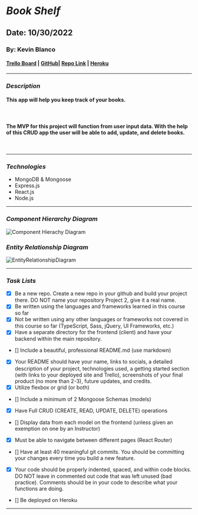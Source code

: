 # **_*Book Shelf*_**

## Date: 10/30/2022

### By: Kevin Blanco

#### [Trello Board](https://trello.com/b/2HRFuiyR/mcbroken) | [GitHub](https://github.com/greensharpie)| [Repo Link](https://github.com/greensharpie/BookShelf) | [Heroku](https://git.heroku.com/mcbrokenapp.git)

---

### **_*Description*_**

#### This app will help you keep track of your books.

<br/>

#### The MVP for this project will function from user input data. With the help of this CRUD app the user will be able to add, update, and delete books.

<br/>

---

### **_Technologies_**

- MongoDB & Mongoose
- Express.js
- React.js
- Node.js

---

### **_Component Hierarchy Diagram_**

![Component Hierachy Diagram](Charts/McBroken-Component-Hierarchy2.drawio.png)

### **_Entity Relationship Diagram_**

![EntityRelationshipDiagram](Charts/McBroken.ERD.drawio.png)

---

### **_Task Lists_**

- [x] Be a new repo. Create a new repo in your github and build your project there. DO NOT name your repository Project 2, give it a real name.
- [x] Be written using the languages and frameworks learned in this course so far
- [x] Not be written using any other languages or frameworks not covered in this course so far (TypeScript, Sass, jQuery, UI Frameworks, etc.)
- [x] Have a separate directory for the frontend (client) and have your backend within the main repository.
- [] Include a beautiful, professional README.md (use markdown)
- [x] Your README should have your name, links to socials, a detailed description of your project, technologies used, a getting started section (with links to your deployed site and Trello), screenshots of your final product (no more than 2-3), future updates, and credits.
- [x] Utilize flexbox or grid (or both)
- [] Include a minimum of 2 Mongoose Schemas (models)
- [x] Have Full CRUD (CREATE, READ, UPDATE, DELETE) operations
- [] Display data from each model on the frontend (unless given an exemption on one by an Instructor)
- [x] Must be able to navigate between different pages (React Router)
- [] Have at least 40 meaningful git commits. You should be committing your changes every time you build a new feature.
- [x] Your code should be properly indented, spaced, and within code blocks. DO NOT leave in commented out code that was left unused (bad practice). Comments should be in your code to describe what your functions are doing.
- [] Be deployed on Heroku

---

<!-- ### **_Credits_**

-
-
- -->

